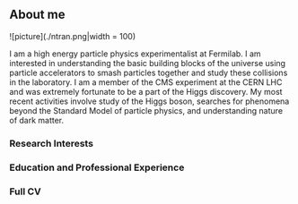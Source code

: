 

## About me

![picture](./ntran.png|width = 100)

I am a high energy particle physics experimentalist at Fermilab.  I am interested in understanding the basic building blocks of the universe using particle accelerators to smash particles together and study these collisions in the laboratory.  I am a member of the CMS experiment at the CERN LHC and was extremely fortunate to be a part of the Higgs discovery.  My most recent activities involve study of the Higgs boson, searches for phenomena beyond the Standard Model of particle physics, and understanding nature of dark matter. 

### Research Interests

### Education and Professional Experience

### Full CV
